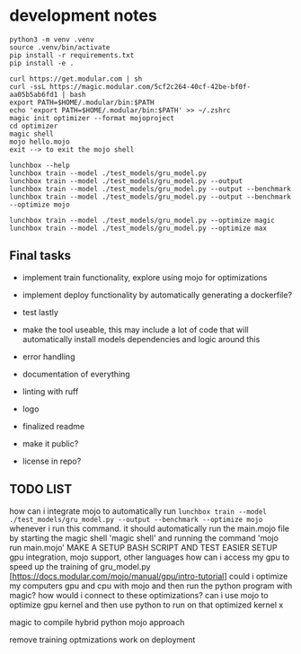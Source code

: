 # development notes

```text
python3 -m venv .venv
source .venv/bin/activate
pip install -r requirements.txt
pip install -e .
```

```text
curl https://get.modular.com | sh
curl -ssL https://magic.modular.com/5cf2c264-40cf-42be-bf0f-aa05b5ab6fd1 | bash
export PATH=$HOME/.modular/bin:$PATH
echo 'export PATH=$HOME/.modular/bin:$PATH' >> ~/.zshrc
magic init optimizer --format mojoproject
cd optimizer
magic shell
mojo hello.mojo
exit --> to exit the mojo shell
```

```text
lunchbox --help
lunchbox train --model ./test_models/gru_model.py
lunchbox train --model ./test_models/gru_model.py --output
lunchbox train --model ./test_models/gru_model.py --output --benchmark
lunchbox train --model ./test_models/gru_model.py --output --benchmark --optimize mojo
```

```text
lunchbox train --model ./test_models/gru_model.py --optimize magic
lunchbox train --model ./test_models/gru_model.py --optimize max
```

## Final tasks

- implement train functionality, explore using mojo for optimizations
- implement deploy functionality by automatically generating a dockerfile?
- test lastly

- make the tool useable, this may include a lot of code that will automatically install models dependencies and logic around this
- error handling
- documentation of everything
- linting with ruff
- logo
- finalized readme
- make it public?
- license in repo?

## TODO LIST

how can i integrate mojo to automatically run
`lunchbox train --model ./test_models/gru_model.py --output --benchmark --optimize mojo`
whenever i run this command. it should automatically run the main.mojo file by starting the magic shell 'magic shell' and running the command 'mojo run main.mojo'
MAKE A SETUP BASH SCRIPT AND TEST EASIER SETUP
gpu integration, mojo support, other languages
how can i access my gpu to speed up the training of gru_model.py
[https://docs.modular.com/mojo/manual/gpu/intro-tutorial]
could i optimize my computers gpu and cpu with mojo and then run the python program with magic? how would i connect to these optimizations?
can i use mojo to optimize gpu kernel
and then use python to run on that optimized kernel
x

magic to compile hybrid python mojo approach

remove training optmizations
work on deployment
